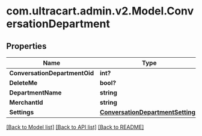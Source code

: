 # com.ultracart.admin.v2.Model.ConversationDepartment
## Properties

Name | Type | Description | Notes
------------ | ------------- | ------------- | -------------
**ConversationDepartmentOid** | **int?** |  | [optional] 
**DeleteMe** | **bool?** |  | [optional] 
**DepartmentName** | **string** |  | [optional] 
**MerchantId** | **string** |  | [optional] 
**Settings** | [**ConversationDepartmentSettings**](ConversationDepartmentSettings.md) |  | [optional] 


[[Back to Model list]](../README.md#documentation-for-models) [[Back to API list]](../README.md#documentation-for-api-endpoints) [[Back to README]](../README.md)

